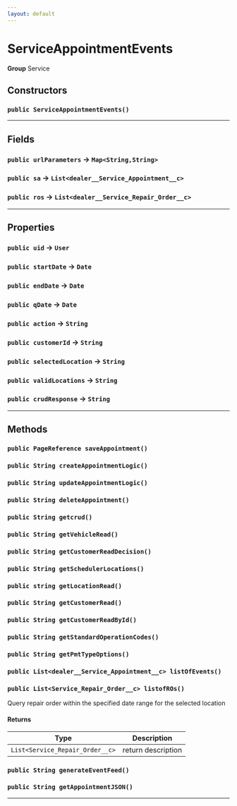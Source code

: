 ```yaml
---
layout: default
---
```

# ServiceAppointmentEvents



**Group** Service

## Constructors
### `public ServiceAppointmentEvents()`
---
## Fields

### `public urlParameters` → `Map<String,String>`


### `public sa` → `List<dealer__Service_Appointment__c>`


### `public ros` → `List<dealer__Service_Repair_Order__c>`


---
## Properties

### `public uid` → `User`


### `public startDate` → `Date`


### `public endDate` → `Date`


### `public qDate` → `Date`


### `public action` → `String`


### `public customerId` → `String`


### `public selectedLocation` → `String`


### `public validLocations` → `String`


### `public crudResponse` → `String`


---
## Methods
### `public PageReference saveAppointment()`
### `public String createAppointmentLogic()`
### `public String updateAppointmentLogic()`
### `public String deleteAppointment()`
### `public String getcrud()`
### `public String getVehicleRead()`
### `public String getCustomerReadDecision()`
### `public String getSchedulerLocations()`
### `public string getLocationRead()`
### `public String getCustomerRead()`
### `public String getCustomerReadById()`
### `public String getStandardOperationCodes()`
### `public String getPmtTypeOptions()`
### `public List<dealer__Service_Appointment__c> listOfEvents()`
### `public List<Service_Repair_Order__c> listofROs()`

Query repair order within the specified date range for the selected location

#### Returns

|Type|Description|
|---|---|
|`List<Service_Repair_Order__c>`|return description|

### `public String generateEventFeed()`
### `public String getAppointmentJSON()`
---
